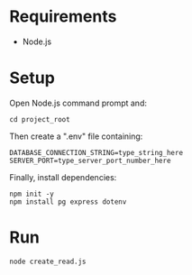 # Requirements
- Node.js

# Setup
Open Node.js command prompt and:
```
cd project_root
```
Then create a ".env" file containing:
```
DATABASE_CONNECTION_STRING=type_string_here
SERVER_PORT=type_server_port_number_here
```
Finally, install dependencies:
```
npm init -y
npm install pg express dotenv
```

# Run
```
node create_read.js
```
